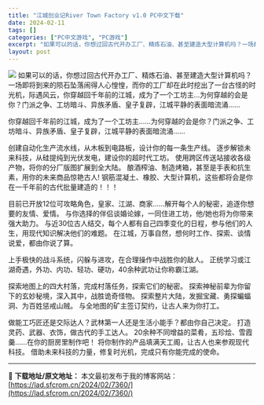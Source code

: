 ```yaml
---
title: "江城创业记River Town Factory v1.0 PC中文下载"
date: 2024-02-11
tags: []
categories: ["PC中文游戏", "PC游戏"]
excerpt: "如果可以的话，你想过回古代开办工厂、精炼石油、甚至建造大型计算机吗？一场即将到来的陨石坠落闹得人心惶惶，而你的工厂却在此时挖出了一台古怪的时光机，际遇风云，你穿越回千年前的江城，成为了一个工坊主…为何穿越的会是你？门派之争、工坊暗斗、异族矛盾、皇子复辟，江城平静的表面暗流涌…… 你穿越回千年前的江城&hellip;"
layout: post
---
```


<img class="aligncenter" src="https://cdn.cloudflare.steamstatic.com/steam/apps/2281410/header_schinese.jpg?t=1707380768" />
如果可以的话，你想过回古代开办工厂、精炼石油、甚至建造大型计算机吗？一场即将到来的陨石坠落闹得人心惶惶，而你的工厂却在此时挖出了一台古怪的时光机，际遇风云，你穿越回千年前的江城，成为了一个工坊主…为何穿越的会是你？门派之争、工坊暗斗、异族矛盾、皇子复辟，江城平静的表面暗流涌……

你穿越回千年前的江城，成为了一个工坊主……为何穿越的会是你？门派之争、工坊暗斗、异族矛盾、皇子复辟，江城平静的表面暗流涌......

创建自动化生产流水线，从木板到电路板，设计你的每一条生产线。
逐步解锁未来科技，从硅提纯到光伏发电，建设你的超时代工坊。
使用跨区传送站接收各级产物，将你的分厂版图扩展到全大陆。
酿酒榨油、制造烤箱，甚至是手表和抗生素，用你的未来商品惊艳古人!
钢筋混凝土、橡胶、大型计算机，这些都将会是你在一千年前的古代批量建造的！！！

目前已开放12位可攻略角色，皇家、江湖、商家……解开每个人的秘密，追逐你想要的友情、爱情。
与你选择的伴侣谈婚论嫁，一同住进工坊，他/她也将为你带来强大助力。
与近30位古人结交，每个人都有自己四季变化的日程，参与他们的人生，用现代知识解决他们的难题。
在江城，万事自然，想何时工作、探索、谈情说爱，都由你说了算。

上手极快的战斗系统，闪躲与进攻，在合理操作中战胜你的敌人。
正统学习或江湖奇遇，外功、内功、轻功、硬功，40余种武功让你称霸江湖。

探索地图上的四大村落，完成村落任务，探索它们的秘密。
探索神秘前辈为你留下的玄妙秘境，深入其中，战胜诡奇怪物。
探索整片大陆，发掘宝藏、勇探蝙蝠洞、为百姓惩戒山贼。
与全地图的矿主签订契约，让古人来为你打工。

做能工巧匠还是交际达人？武林第一人还是生活小能手？都由你自己决定。
打造灵药、武器、衣饰，做古代的手工达人。
20余种不同增益的菜肴，五珍烩、雪霞羹……在你的厨房里制作吧！
将你制作的产品填满天工阁，让古人也来参观现代科技。
借助未来科技的力量，修复时光机，完成只有你能完成的使命。

---
📖 **下载地址/原文地址：** 本文最初发布于我的博客网站：[https://lad.sfcrom.cn/2024/02/7360/](https://lad.sfcrom.cn/2024/02/7360/)
